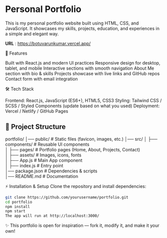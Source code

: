 # Personal Portfolio
This is my personal portfolio website built using HTML, CSS, and JavaScript. It showcases my skills, projects, education, and experiences in a simple and elegant way.


**URL** : https://botuvarunkumar.vercel.app/


🚀 Features

Built with React.js and modern UI practices
Responsive design for desktop, tablet, and mobile
Interactive sections with smooth navigation
About Me section with bio & skills
Projects showcase with live links and GitHub repos
Contact form with email integration

🛠️ Tech Stack

Frontend: React.js, JavaScript (ES6+), HTML5, CSS3
Styling: Tailwind CSS / SCSS / Styled Components (update based on what you used)
Deployment: Vercel / Netlify / GitHub Pages


## 📂 Project Structure
portfolio/
│── public/              # Static files (favicon, images, etc.)
│── src/
│    ├── components/     # Reusable UI components  
│    ├── pages/          # Portfolio pages (Home, About, Projects, Contact)  
│    ├── assets/         # Images, icons, fonts  
│    ├── App.js          # Main App component  
│    ├── index.js        # Entry point  
│── package.json         # Dependencies & scripts  
│── README.md            # Documentation  


⚡ Installation & Setup
Clone the repository and install dependencies:
```bash
git clone https://github.com/yourusername/portfolio.git
cd portfolio
npm install
npm start
The app will run at http://localhost:3000/
```



✨ This portfolio is open for inspiration — fork it, modify it, and make it your own!

